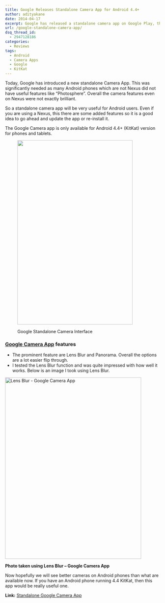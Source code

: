 ```yaml
---
title: Google Releases Standalone Camera App for Android 4.4+
author: adityakane
date: 2014-04-17
excerpt: Google has released a standalone camera app on Google Play, that will will work with phones and tablets running Android 4.4+ (KitKat). The new app has added functionality Lens Blur, Panorama and more.
url: /google-standalone-camera-app/
dsq_thread_id:
  - 2947128186
categories:
  - Reviews
tags:
  - Android
  - Camera Apps
  - Google
  - KitKat
---
```

Today, Google has introduced a new standalone Camera App. This was significantly needed as many Android phones which are not Nexus did not have useful features like &#8220;Photosphere&#8221;. Overall the camera features even on Nexus were not exactly brilliant.

So a standalone camera app will be very useful for Android users. Even if you are using a Nexus, this there are some added features so it is a good idea to go ahead and update the app or re-install it.

The Google Camera app is only available for Android 4.4+ (KitKat) version for phones and tablets.<figure id="attachment_80319" style="width: 375px;" class="wp-caption aligncenter">

[<img class="size-medium wp-image-80319" title="Google Standalone Camera Interface" alt="" src="http://cdn.devilsworkshop.org/files/2014/04/Screenshot_2014-04-17-20-52-54-375x600.png" width="375" height="600" />][1]<figcaption class="wp-caption-text">Google Standalone Camera Interface</figcaption></figure> 

### <a href="https://play.google.com/store/apps/details?id=com.google.android.GoogleCamera&hl=en" onclick="_gaq.push(['_trackEvent', 'outbound-article', 'https://play.google.com/store/apps/details?id=com.google.android.GoogleCamera&hl=en', 'Google Camera App']);" >Google Camera App</a> features

  * The prominent feature are Lens Blur and Panorama. Overall the options are a lot easier flip through.
  * I tested the Lens Blur function and was quite impressed with how well it works. Below is an image I took using Lens Blur.<figure id="attachment_80320" style="width: 443px;" class="wp-caption aligncenter">

[<img class="size-full wp-image-80320" title="Lens Blur - Google Camera App" alt="Lens Blur - Google Camera App" src="http://cdn.devilsworkshop.org/files/2014/04/Lens-Blur-Google-Camera-App.jpg" width="443" height="591" />][2]<figcaption class="wp-caption-text">**Photo taken using Lens Blur &#8211; Google Camera App**</figcaption></figure> 

Now hopefully we will see better cameras on Android phones than what are available now. If you have an Android phone running 4.4 KitKat, then this app would be really useful one.

**Link:** <a href="https://play.google.com/store/apps/details?id=com.google.android.GoogleCamera&hl=en" onclick="_gaq.push(['_trackEvent', 'outbound-article', 'https://play.google.com/store/apps/details?id=com.google.android.GoogleCamera&hl=en', 'Standalone Google Camera App']);" >Standalone Google Camera App</a>

 [1]: http://cdn.devilsworkshop.org/files/2014/04/Screenshot_2014-04-17-20-52-54.png
 [2]: http://cdn.devilsworkshop.org/files/2014/04/Lens-Blur-Google-Camera-App.jpg
